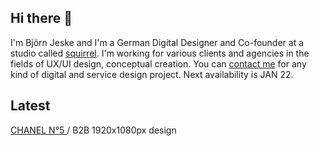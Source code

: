 ## Hi there 👋

I'm Björn Jeske and I'm a German Digital Designer and Co-founder at a studio called <a href="https://sqrrl.de">squirrel</a>. I'm working for various clients and agencies in the fields of UX/UI design, conceptual creation.
You can <a href="mailto:bjoern.jeske@sqrrl.de">contact me</a> for any kind of digital and service design project. Next availability is JAN 22.

## Latest

[CHANEL N°5 ](https://www.chanel.com/en_WW/fragrance-beauty/fragrance/c/n5-marion-cotillard.html) / B2B 1920x1080px design
